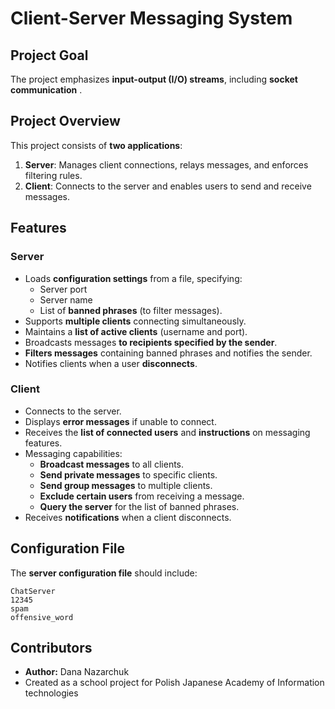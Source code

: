 # Client-Server Messaging System

## Project Goal
The project emphasizes **input-output (I/O) streams**, including **socket communication** .

## Project Overview
This project consists of **two applications**:
1. **Server**: Manages client connections, relays messages, and enforces filtering rules.
2. **Client**: Connects to the server and enables users to send and receive messages.

## Features
### Server
- Loads **configuration settings** from a file, specifying:
  - Server port
  - Server name
  - List of **banned phrases** (to filter messages).
- Supports **multiple clients** connecting simultaneously.
- Maintains a **list of active clients** (username and port).
- Broadcasts messages **to recipients specified by the sender**.
- **Filters messages** containing banned phrases and notifies the sender.
- Notifies clients when a user **disconnects**.

### Client
- Connects to the server.
- Displays **error messages** if unable to connect.
- Receives the **list of connected users** and **instructions** on messaging features.
- Messaging capabilities:
  - **Broadcast messages** to all clients.
  - **Send private messages** to specific clients.
  - **Send group messages** to multiple clients.
  - **Exclude certain users** from receiving a message.
  - **Query the server** for the list of banned phrases.
- Receives **notifications** when a client disconnects.

## Configuration File
The **server configuration file** should include:
```
ChatServer
12345
spam
offensive_word
```

## Contributors
- **Author:** Dana Nazarchuk
- Created as a school project for Polish Japanese Academy of Information technologies

